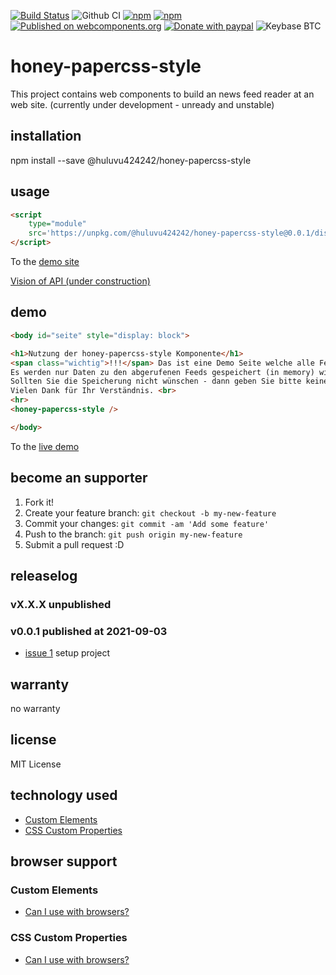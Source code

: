 [![Build Status](https://app.travis-ci.com/Huluvu424242/honey-papercss-style.svg?branch=master)](https://app.travis-ci.com/Huluvu424242/honey-papercss-style)
![Github CI](https://github.com/Huluvu424242/honey-papercss-style/workflows/Github%20CI/badge.svg)
[![npm](https://img.shields.io/npm/v/@huluvu424242/honey-papercss-style.svg)](https://www.npmjs.com/package/@huluvu424242/honey-papercss-style)
[![npm](https://img.shields.io/npm/dm/@huluvu424242/honey-papercss-style.svg)](https://www.npmjs.com/package/@huluvu424242/honey-papercss-style)
[![Published on webcomponents.org](https://img.shields.io/badge/webcomponents.org-published-blue.svg)](https://www.webcomponents.org/element/@huluvu424242/honey-papercss-style)
[![Donate with paypal](https://img.shields.io/badge/paypal-donate-yellow.svg)](https://paypal.me/huluvu424242)
![Keybase BTC](https://img.shields.io/keybase/btc/huluvu424242)
# honey-papercss-style 
This project contains web components to build an news feed reader at an web site.
(currently under development - unready and unstable)

## installation

npm install --save @huluvu424242/honey-papercss-style

## usage

```html
<script 
    type="module" 
    src='https://unpkg.com/@huluvu424242/honey-papercss-style@0.0.1/dist/honey-papercss-style/honey-papercss-style.js'>
</script>
```
To the [demo site](https://huluvu424242.github.io/honey-papercss-style/index.html)

[Vision of API (under construction)](src/components/honey-papercss-style/readme.md)

## demo

<!--
```
<custom-element-demo>
  <template>
    <link rel="import" href="docs/index.html">
    <next-code-block></next-code-block>
  </template>
</custom-element-demo>
```
-->
```html
<body id="seite" style="display: block">

<h1>Nutzung der honey-papercss-style Komponente</h1>
<span class="wichtig">!!!</span> Das ist eine Demo Seite welche alle Feature der App zeigen soll - aus diesem Grund ist auch die Statistik eingeschaltet <span class="wichtig">!!!</span><br>
Es werden nur Daten zu den abgerufenen Feeds gespeichert (in memory) wie: url, anzahl der abfragen, anzahl valider responses<br>
Sollten Sie die Speicherung nicht wünschen - dann geben Sie bitte keinen neuen News ein.<br>
Vielen Dank für Ihr Verständnis. <br>
<hr>
<honey-papercss-style />

</body>
```
To the [live demo](https://huluvu424242.github.io/honey-papercss-style/index.html)

## become an supporter

1. Fork it!
2. Create your feature branch: `git checkout -b my-new-feature`
3. Commit your changes: `git commit -am 'Add some feature'`
4. Push to the branch: `git push origin my-new-feature`
5. Submit a pull request :D

## releaselog

### vX.X.X unpublished

### v0.0.1 published at 2021-09-03

* [issue 1](https://github.com/Huluvu424242/honey-papercss-style/issues/1) setup project

## warranty

no warranty

## license

MIT License

## technology used

* [Custom Elements](https://developer.mozilla.org/en-US/docs/Web/API/Window/customElements)
* [CSS Custom Properties](https://developer.mozilla.org/en-US/docs/Web/CSS/Using_CSS_custom_properties)


## browser support

### Custom Elements

* [Can I use with browsers?](https://caniuse.com/#feat=mdn-api_window_customelements)

### CSS Custom Properties

* [Can I use with browsers?](https://caniuse.com/#search=css%20custom%20properties)

